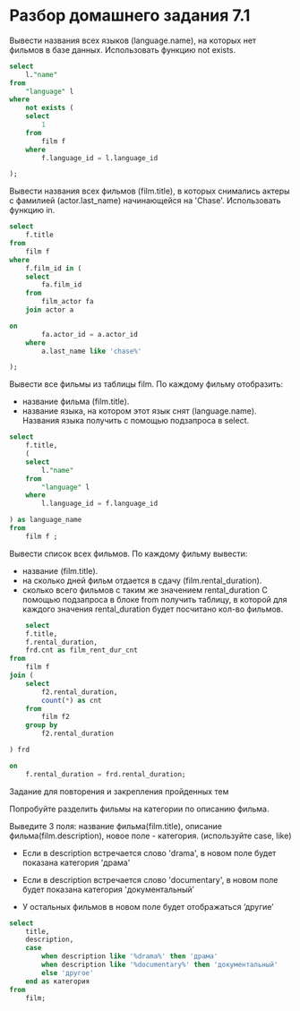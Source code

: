 # Разбор домашнего задания 7.1
Вывести названия всех языков (language.name), на которых нет фильмов в базе данных. Использовать функцию not exists.
```sql
select
	l."name"
from
	"language" l
where
	not exists (
	select
		1
	from
		film f
	where
		f.language_id = l.language_id 

);
```
Вывести названия всех фильмов (film.title), в которых снимались актеры с фамилией (actor.last_name) начинающейся на 'Chase'. Использовать функцию in. 
```sql
select
	f.title
from
	film f
where
	f.film_id in (
	select
		fa.film_id
	from
		film_actor fa
	join actor a 

on
		fa.actor_id = a.actor_id
	where
		a.last_name like 'chase%'

);

```
Вывести все фильмы из таблицы film. По каждому фильму отобразить:
- название фильма (film.title).
- название языка, на котором этот язык снят (language.name).
Названия языка получить с помощью подзапроса в select.
```sql
select
	f.title,
	(
	select
		l."name"
	from
		"language" l
	where
		l.language_id = f.language_id 

) as language_name
from
	film f ;
```
Вывести список всех фильмов. По каждому фильму вывести:
- название (film.title).
- на сколько дней фильм отдается в сдачу (film.rental_duration).
- сколько всего фильмов с таким же значением rental_duration
С помощью подзапроса в блоке from получить таблицу, в которой для каждого значения rental_duration будет посчитано кол-во фильмов.
```sql
	select
	f.title,
	f.rental_duration,
	frd.cnt as film_rent_dur_cnt
from
	film f
join (
	select
		f2.rental_duration,
		count(*) as cnt
	from
		film f2
	group by
		f2.rental_duration

) frd

on
	f.rental_duration = frd.rental_duration;
```
Задание для повторения и закрепления пройденных тем

Попробуйте разделить фильмы на категории по описанию фильма.

Выведите 3 поля: название фильма(film.title), описание фильма(film.description), новое поле - категория. (используйте case, like)

- Если в description встречается слово 'drama', в новом поле будет показана категория 'драма'

- Если в description встречается слово 'documentary', в новом поле будет показана категория 'документальный’

- У остальных фильмов в новом поле будет отображаться ‘другие’
```sql
select
	title,
	description,
	case
		when description like '%drama%' then 'драма'
		when description like '%documentary%' then 'документальный'
		else 'другое'
	end as категория
from
	film;
```
